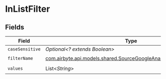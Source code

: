 # InListFilter


## Fields

| Field                                                                                                                                 | Type                                                                                                                                  | Required                                                                                                                              | Description                                                                                                                           |
| ------------------------------------------------------------------------------------------------------------------------------------- | ------------------------------------------------------------------------------------------------------------------------------------- | ------------------------------------------------------------------------------------------------------------------------------------- | ------------------------------------------------------------------------------------------------------------------------------------- |
| `caseSensitive`                                                                                                                       | *Optional<? extends Boolean>*                                                                                                         | :heavy_minus_sign:                                                                                                                    | N/A                                                                                                                                   |
| `filterName`                                                                                                                          | [com.airbyte.api.models.shared.SourceGoogleAnalyticsDataApiFilterName](../../models/shared/SourceGoogleAnalyticsDataApiFilterName.md) | :heavy_check_mark:                                                                                                                    | N/A                                                                                                                                   |
| `values`                                                                                                                              | List<*String*>                                                                                                                        | :heavy_check_mark:                                                                                                                    | N/A                                                                                                                                   |